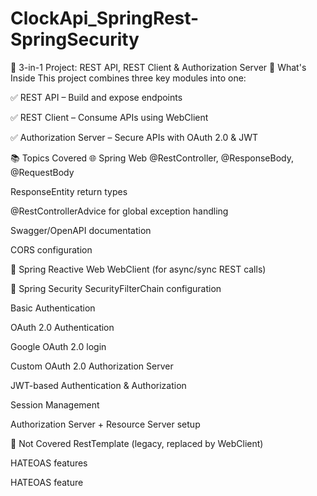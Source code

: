 # ClockApi_SpringRest-SpringSecurity

🚀 3-in-1 Project: REST API, REST Client & Authorization Server
🧩 What's Inside
This project combines three key modules into one:

✅ REST API – Build and expose endpoints

✅ REST Client – Consume APIs using WebClient

✅ Authorization Server – Secure APIs with OAuth 2.0 & JWT

📚 Topics Covered
🌐 Spring Web
@RestController, @ResponseBody, @RequestBody

ResponseEntity return types

@RestControllerAdvice for global exception handling

Swagger/OpenAPI documentation

CORS configuration

🔄 Spring Reactive Web
WebClient (for async/sync REST calls)

🔐 Spring Security
SecurityFilterChain configuration

Basic Authentication

OAuth 2.0 Authentication

Google OAuth 2.0 login

Custom OAuth 2.0 Authorization Server

JWT-based Authentication & Authorization

Session Management

Authorization Server + Resource Server setup

🚫 Not Covered
RestTemplate (legacy, replaced by WebClient)

HATEOAS features


HATEOAS feature

